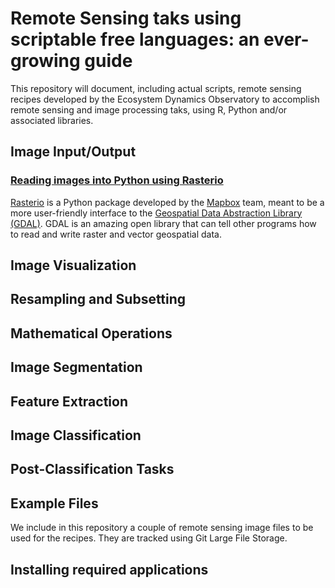 # Remote Sensing taks using scriptable free languages: an ever-growing guide

This repository will document, including actual scripts, remote sensing recipes developed by the Ecosystem Dynamics Observatory to accomplish remote sensing and image processing taks, using R, Python and/or associated libraries.

## Image Input/Output

### [Reading images into Python using Rasterio](raster_io.md)

[Rasterio](https://mapbox.github.io/rasterio/index.html) is a Python package developed by the [Mapbox](https://www.mapbox.com/) team, meant to be a more user-friendly interface to the [Geospatial Data Abstraction Library (GDAL)](http://www.gdal.org/). GDAL is an amazing open library that can tell other programs how to read and write raster and vector geospatial data.

## Image Visualization

## Resampling and Subsetting

## Mathematical Operations

## Image Segmentation

## Feature Extraction

## Image Classification

## Post-Classification Tasks

## Example Files

We include in this repository a couple of remote sensing image files to be used for the recipes. They are tracked using Git Large File Storage.

## Installing required applications
